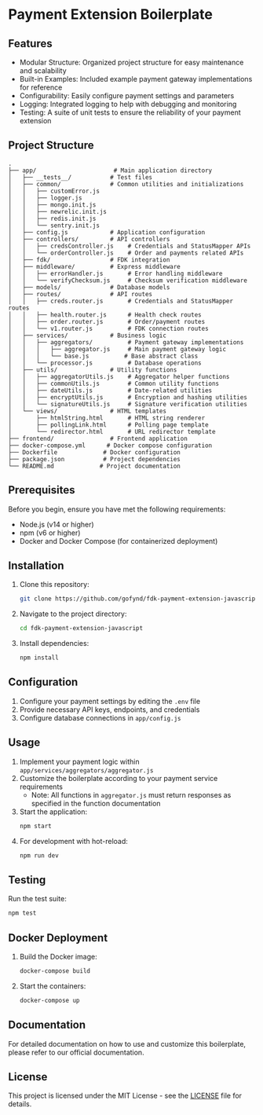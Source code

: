 # Payment Extension Boilerplate

## Features
- Modular Structure: Organized project structure for easy maintenance and scalability
- Built-in Examples: Included example payment gateway implementations for reference
- Configurability: Easily configure payment settings and parameters
- Logging: Integrated logging to help with debugging and monitoring
- Testing: A suite of unit tests to ensure the reliability of your payment extension

## Project Structure
```
.
├── app/                      # Main application directory
│   ├── __tests__/           # Test files
│   ├── common/              # Common utilities and initializations
│   │   ├── customError.js
│   │   ├── logger.js
│   │   ├── mongo.init.js
│   │   ├── newrelic.init.js
│   │   ├── redis.init.js
│   │   └── sentry.init.js
│   ├── config.js            # Application configuration
│   ├── controllers/         # API controllers
│   │   ├── credsController.js    # Credentials and StatusMapper APIs
│   │   └── orderController.js    # Order and payments related APIs
│   ├── fdk/                 # FDK integration
│   ├── middleware/          # Express middleware
│   │   ├── errorHandler.js       # Error handling middleware
│   │   └── verifyChecksum.js     # Checksum verification middleware
│   ├── models/              # Database models
│   ├── routes/              # API routes
│   │   ├── creds.router.js       # Credentials and StatusMapper routes
│   │   ├── health.router.js      # Health check routes
│   │   ├── order.router.js       # Order/payment routes
│   │   └── v1.router.js          # FDK connection routes
│   ├── services/            # Business logic
│   │   ├── aggregators/          # Payment gateway implementations
│   │   │   ├── aggregator.js     # Main payment gateway logic
│   │   │   └── base.js          # Base abstract class
│   │   └── processor.js          # Database operations
│   ├── utils/               # Utility functions
│   │   ├── aggregatorUtils.js    # Aggregator helper functions
│   │   ├── commonUtils.js        # Common utility functions
│   │   ├── dateUtils.js          # Date-related utilities
│   │   ├── encryptUtils.js       # Encryption and hashing utilities
│   │   └── signatureUtils.js     # Signature verification utilities
│   └── views/               # HTML templates
│       ├── htmlString.html       # HTML string renderer
│       ├── pollingLink.html      # Polling page template
│       └── redirector.html       # URL redirector template
├── frontend/                # Frontend application
├── docker-compose.yml      # Docker compose configuration
├── Dockerfile             # Docker configuration
├── package.json           # Project dependencies
└── README.md             # Project documentation
```

## Prerequisites
Before you begin, ensure you have met the following requirements:
- Node.js (v14 or higher)
- npm (v6 or higher)
- Docker and Docker Compose (for containerized deployment)

## Installation
1. Clone this repository:
    ```bash
    git clone https://github.com/gofynd/fdk-payment-extension-javascript
    ```
2. Navigate to the project directory:
    ```bash
    cd fdk-payment-extension-javascript
    ```
3. Install dependencies:
    ```bash
    npm install
    ```

## Configuration
1. Configure your payment settings by editing the `.env` file
2. Provide necessary API keys, endpoints, and credentials
3. Configure database connections in `app/config.js`

## Usage
1. Implement your payment logic within `app/services/aggregators/aggregator.js`
2. Customize the boilerplate according to your payment service requirements
   - Note: All functions in `aggregator.js` must return responses as specified in the function documentation
3. Start the application:
    ```bash
    npm start
    ```
4. For development with hot-reload:
    ```bash
    npm run dev
    ```

## Testing
Run the test suite:
```bash
npm test
```

## Docker Deployment
1. Build the Docker image:
    ```bash
    docker-compose build
    ```
2. Start the containers:
    ```bash
    docker-compose up
    ```

## Documentation
For detailed documentation on how to use and customize this boilerplate, please refer to our official documentation.

## License
This project is licensed under the MIT License - see the [LICENSE](LICENSE) file for details.
